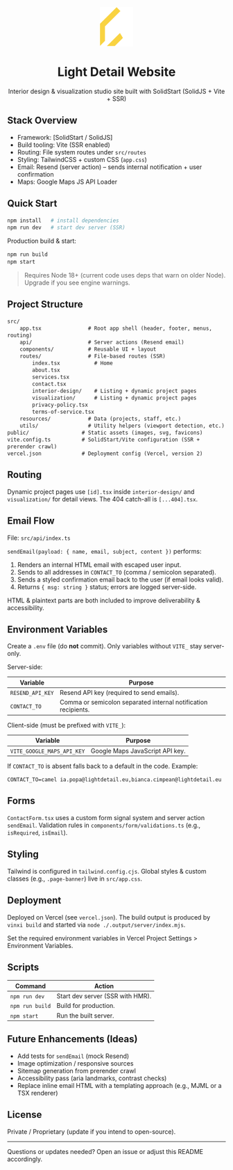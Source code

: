 <div align="center">
	<img src="public/logoNoText.svg" alt="Light Detail" height="90" />
	<h1>Light Detail Website</h1>
	<p>Interior design & visualization studio site built with SolidStart (SolidJS + Vite + SSR)</p>
</div>

## Stack Overview

- Framework: [SolidStart / SolidJS]
- Build tooling: Vite (SSR enabled)
- Routing: File system routes under `src/routes`
- Styling: TailwindCSS + custom CSS (`app.css`)
- Email: Resend (server action) – sends internal notification + user confirmation
- Maps: Google Maps JS API Loader

## Quick Start

```bash
npm install   # install dependencies
npm run dev   # start dev server (SSR)
```

Production build & start:

```bash
npm run build
npm start
```

> Requires Node 18+ (current code uses deps that warn on older Node). Upgrade if you see engine warnings.

## Project Structure

```
src/
	app.tsx               # Root app shell (header, footer, menus, routing)
	api/                  # Server actions (Resend email)
	components/           # Reusable UI + layout
	routes/               # File-based routes (SSR)
		index.tsx           # Home
		about.tsx
		services.tsx
		contact.tsx
		interior-design/    # Listing + dynamic project pages
		visualization/      # Listing + dynamic project pages
		privacy-policy.tsx
		terms-of-service.tsx
	resources/            # Data (projects, staff, etc.)
	utils/                # Utility helpers (viewport detection, etc.)
public/                 # Static assets (images, svg, favicons)
vite.config.ts          # SolidStart/Vite configuration (SSR + prerender crawl)
vercel.json             # Deployment config (Vercel, version 2)
```

## Routing

Dynamic project pages use `[id].tsx` inside `interior-design/` and `visualization/` for detail views. The 404 catch-all is `[...404].tsx`.

## Email Flow

File: `src/api/index.ts`

`sendEmail(payload: { name, email, subject, content })` performs:

1. Renders an internal HTML email with escaped user input.
2. Sends to all addresses in `CONTACT_TO` (comma / semicolon separated).
3. Sends a styled confirmation email back to the user (if email looks valid).
4. Returns `{ msg: string }` status; errors are logged server-side.

HTML & plaintext parts are both included to improve deliverability & accessibility.

## Environment Variables

Create a `.env` file (do **not** commit). Only variables without `VITE_` stay server-only.

Server-side:

| Variable         | Purpose                                                        |
| ---------------- | -------------------------------------------------------------- |
| `RESEND_API_KEY` | Resend API key (required to send emails).                      |
| `CONTACT_TO`     | Comma or semicolon separated internal notification recipients. |

Client-side (must be prefixed with `VITE_`):

| Variable                   | Purpose                         |
| -------------------------- | ------------------------------- |
| `VITE_GOOGLE_MAPS_API_KEY` | Google Maps JavaScript API key. |

If `CONTACT_TO` is absent falls back to a default in the code. Example:

```
CONTACT_TO=camel ia.popa@lightdetail.eu,bianca.cimpean@lightdetail.eu
```

## Forms

`ContactForm.tsx` uses a custom form signal system and server action `sendEmail`. Validation rules in `components/form/validations.ts` (e.g., `isRequired`, `isEmail`).

## Styling

Tailwind is configured in `tailwind.config.cjs`. Global styles & custom classes (e.g., `.page-banner`) live in `src/app.css`.

## Deployment

Deployed on Vercel (see `vercel.json`). The build output is produced by `vinxi build` and started via `node ./.output/server/index.mjs`.

Set the required environment variables in Vercel Project Settings > Environment Variables.

## Scripts

| Command         | Action                           |
| --------------- | -------------------------------- |
| `npm run dev`   | Start dev server (SSR with HMR). |
| `npm run build` | Build for production.            |
| `npm start`     | Run the built server.            |

## Future Enhancements (Ideas)

- Add tests for `sendEmail` (mock Resend)
- Image optimization / responsive sources
- Sitemap generation from prerender crawl
- Accessibility pass (aria landmarks, contrast checks)
- Replace inline email HTML with a templating approach (e.g., MJML or a TSX renderer)

## License

Private / Proprietary (update if you intend to open-source).

---

Questions or updates needed? Open an issue or adjust this README accordingly.

